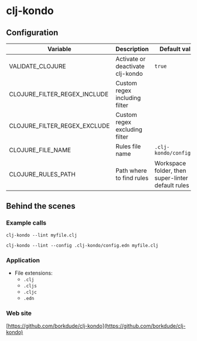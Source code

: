 <!-- Generated by .automation/build.py, please do not update manually -->
# clj-kondo

## Configuration

| Variable | Description | Default value |
| ----------------- | -------------- | -------------- |
| VALIDATE_CLOJURE | Activate or deactivate clj-kondo | `true` |
| CLOJURE_FILTER_REGEX_INCLUDE | Custom regex including filter |  |
| CLOJURE_FILTER_REGEX_EXCLUDE | Custom regex excluding filter |  |
| CLOJURE_FILE_NAME | Rules file name | `.clj-kondo/config.edn` |
| CLOJURE_RULES_PATH | Path where to find rules | Workspace folder, then super-linter default rules |

## Behind the scenes

### Example calls

```shell
clj-kondo --lint myfile.clj
```

```shell
clj-kondo --lint --config .clj-kondo/config.edn myfile.clj
```

### Application

- File extensions:
  - `.clj`
  - `.cljs`
  - `.cljc`
  - `.edn`

### Web site

[https://github.com/borkdude/clj-kondo](https://github.com/borkdude/clj-kondo)
